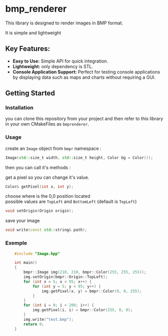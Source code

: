 # bmp_renderer

This library is designed to render images in BMP format.

It is simple and lightweight

## Key Features:
- **Easy to Use:** Simple API for quick integration.
- **Lightweight:** only dependency is STL.
- **Console Application Support:** Perfect for testing console applications by displaying data such as maps and charts without requiring a GUI.

## Getting Started

### Installation

you can clone this repository from your project and then refer to this library in your own CMakeFiles as `bmprenderer`.

### Usage

create an `Image` object from `bmpr` namespace :
```cpp
Image(std::size_t width, std::size_t height, Color bg = Color());
```

then you can call it's methods :

get a pixel so you can change it's value.
```cpp
Color& getPixel(int x, int y);
```

choose where is the 0,0 position located  
possible values are `TopLeft` and `BottomLeft` (default is `TopLeft`)
```cpp
void setOrigin(Origin origin);
```

save your image
```cpp
void write(const std::string& path);
```

### Exemple

```cpp
    #include "Image.hpp"

    int main()
    {
        bmpr::Image img(210, 210, bmpr::Color(255, 255, 255));
        img.setOrigin(bmpr::Origin::TopLeft);
        for (int x = 5; x < 95; x++) {
            for (int y = 5; y < 95; y++) {
                img.getPixel(x, y) = bmpr::Color(0, 0, 255);
            }
        }
        for (int i = 0; i < 200; i++) {
            img.getPixel(i, i) = bmpr::Color(255, 0, 0);
        }
        img.write("test.bmp");
        return 0;
    }
```